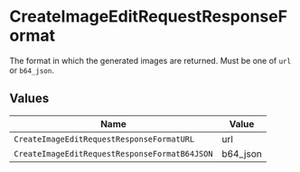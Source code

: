 # CreateImageEditRequestResponseFormat

The format in which the generated images are returned. Must be one of `url` or `b64_json`.


## Values

| Name                                          | Value                                         |
| --------------------------------------------- | --------------------------------------------- |
| `CreateImageEditRequestResponseFormatURL`     | url                                           |
| `CreateImageEditRequestResponseFormatB64JSON` | b64_json                                      |